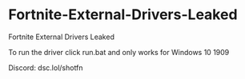 # Fortnite-External-Drivers-Leaked
Fortnite External Drivers Leaked

To run the driver click run.bat and only works for Windows 10 1909

Discord: dsc.lol/shotfn
